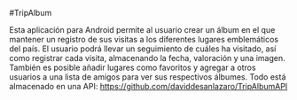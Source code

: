 #TripAlbum

Esta aplicación para Android permite al usuario crear un álbum en el que mantener un registro de sus visitas a los diferentes lugares emblemáticos del país.
El usuario podrá llevar un seguimiento de cuáles ha visitado, así como registrar cada visita, almacenando la fecha, valoración y una imagen. También es posible añadir lugares como favoritos y agregar a otros usuarios a una lista de amigos para ver sus respectivos álbumes.
Todo está almacenado en una API: https://github.com/daviddesanlazaro/TripAlbumAPI
